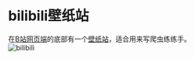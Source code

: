 # bilibili壁纸站
在[B站网页端](http://www.bilibili.com)的底部有一个[壁纸站](https://space.bilibili.com/6823116#/album)，适合用来写爬虫练练手。
<br />
![bilibili](https://miro.medium.com/max/875/1*Vl3UZh7liI4RKj4Bv_eYqA.png)
